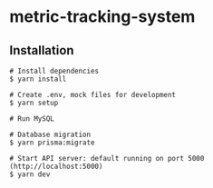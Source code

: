 # metric-tracking-system
## Installation
```shell
# Install dependencies
$ yarn install

# Create .env, mock files for development
$ yarn setup

# Run MySQL

# Database migration
$ yarn prisma:migrate

# Start API server: default running on port 5000 (http://localhost:5000)
$ yarn dev
```